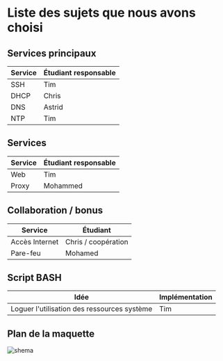 # Liste des sujets que nous avons choisi
 
## Services principaux
 
| Service | Étudiant responsable |
| --- | --- |
| SSH | Tim |
| DHCP | Chris |
| DNS | Astrid |
| NTP | Tim |
 
## Services
 
|Service | Étudiant responsable |
| --- | --- |
| Web | Tim |
| Proxy | Mohammed |
 
## Collaboration / bonus
 
| Service | Étudiant |
| --- | --- |
| Accès Internet | Chris / coopération |
| Pare-feu | Mohamed |
 
## Script BASH
 
| Idée | Implémentation |
| --- | --- |
| Loguer l'utilisation des ressources système | Tim |
 
## Plan de la maquette
 
![shema](shema.png)
 
 


